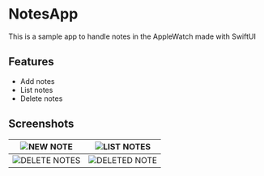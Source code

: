 # NotesApp
This is a sample app to handle notes in the AppleWatch made with SwiftUI

## Features
- Add notes
- List notes
- Delete notes

## Screenshots
| ![NEW NOTE](https://i.ibb.co/4ZKYSn6/Simulator-Screen-Shot-Apple-Watch-Series-7-45mm-2022-03-28-at-12-24-00.png "NEW NOTE") | ![LIST NOTES](https://i.ibb.co/yy2FKL1/Simulator-Screen-Shot-Apple-Watch-Series-7-45mm-2022-03-28-at-12-24-07.png "LIST NOTES") |
| ------------ | ------------ |
| ![DELETE NOTES](https://i.ibb.co/NYqwrBj/Simulator-Screen-Shot-Apple-Watch-Series-7-45mm-2022-03-28-at-12-24-13.png "DELETE NOTES") | ![DELETED NOTE](https://i.ibb.co/Dt1qk4T/Simulator-Screen-Shot-Apple-Watch-Series-7-45mm-2022-03-28-at-12-24-24.png "DELETED NOTE") |